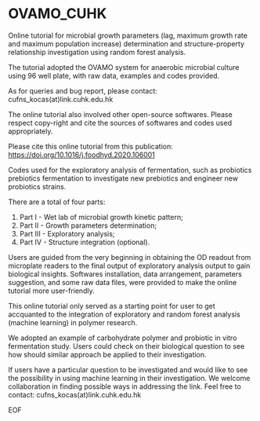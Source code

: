 # OVAMO_CUHK
Online tutorial for microbial growth parameters (lag, maximum growth rate and maximum population increase) determination
and structure-property relationship investigation using random forest analysis.

The tutorial adopted the OVAMO system for anaerobic microbial culture using 96 well plate,
with raw data, examples and codes provided.

As for queries and bug report, please contact:
cufns_kocas(at)link.cuhk.edu.hk

The online tutorial also involved other open-source softwares.
Please respect copy-right and cite the sources of softwares and codes used appropriately.

Please cite this online tutorial from this publication:
https://doi.org/10.1016/j.foodhyd.2020.106001


Codes used for the exploratory analysis of fermentation,
such as probiotics prebiotics fermentation to investigate
new prebiotics and engineer new probiotics strains.

There are a total of four parts:
  1) Part I - Wet lab of microbial growth kinetic pattern; 
  2) Part II - Growth parameters determination; 
  3) Part III - Exploratory analysis;
  4) Part IV - Structure integration (optional).
  
Users are guided from the very beginning in obtaining the OD readout from microplate readers
to the final output of exploratory analysis output to gain biological insights.
Softwares installation, data arrangement, parameters suggestion, and
some raw data files, were provided to make the online tutorial more user-friendly.

This online tutorial only served as a starting point for user to get accquanted to
the integration of exploratory and random forest analysis (machine learning) in polymer research.

We adopted an example of carbohydrate polymer and probiotic in vitro fermentation study.
Users could check on their biological question to see how should similar approach be applied to their investigation.

If users have a particular question to be investigated and would like to see the
possibility in using machine learning in their investigation.
We welcome collaboration in finding possible ways in addressing the link.
Feel free to contact: cufns_kocas(at)link.cuhk.edu.hk


EOF
